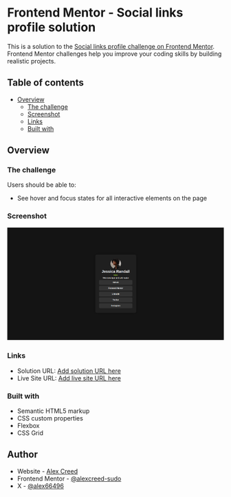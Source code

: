 # Frontend Mentor - Social links profile solution

This is a solution to the [Social links profile challenge on Frontend Mentor](https://www.frontendmentor.io/challenges/social-links-profile-UG32l9m6dQ). Frontend Mentor challenges help you improve your coding skills by building realistic projects. 

## Table of contents

- [Overview](#overview)
  - [The challenge](#the-challenge)
  - [Screenshot](#screenshot)
  - [Links](#links)
  - [Built with](#built-with)


## Overview

### The challenge

Users should be able to:

- See hover and focus states for all interactive elements on the page

### Screenshot

![](./screenshot.png)




### Links

- Solution URL: [Add solution URL here](https://social-links-azure-six.vercel.app/)
- Live Site URL: [Add live site URL here](https://your-live-site-url.com)

### Built with

- Semantic HTML5 markup
- CSS custom properties
- Flexbox
- CSS Grid


## Author

- Website - [Alex Creed](https://www.your-site.com)
- Frontend Mentor - [@alexcreed-sudo](https://www.frontendmentor.io/profile/alexcreed-sudo)
- X - [@alex66496](https://x.com/alex66496)

